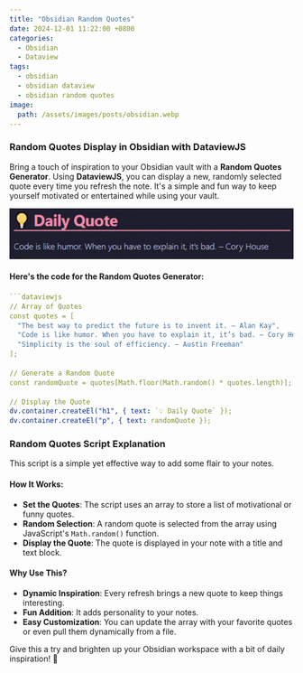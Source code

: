 ```yaml
---
title: "Obsidian Random Quotes"
date: 2024-12-01 11:22:00 +0800
categories: 
  - Obsidian
  - Dataview
tags:
  - obsidian
  - obsidian dataview
  - obsidian random quotes
image:
  path: /assets/images/posts/obsidian.webp
---
```


### Random Quotes Display in Obsidian with DataviewJS

Bring a touch of inspiration to your Obsidian vault with a **Random Quotes Generator**. Using **DataviewJS**, you can display a new, randomly selected quote every time you refresh the note. It's a simple and fun way to keep yourself motivated or entertained while using your vault.

![alt text](assets/images/posts/obsidian-random-quotes.webp)

#### Here's the code for the Random Quotes Generator:

```yaml
```dataviewjs
// Array of Quotes
const quotes = [
  "The best way to predict the future is to invent it. – Alan Kay",
  "Code is like humor. When you have to explain it, it’s bad. – Cory House",
  "Simplicity is the soul of efficiency. – Austin Freeman"
];

// Generate a Random Quote
const randomQuote = quotes[Math.floor(Math.random() * quotes.length)];

// Display the Quote
dv.container.createEl("h1", { text: `💡 Daily Quote` });
dv.container.createEl("p", { text: randomQuote });
```

### Random Quotes Script Explanation

This script is a simple yet effective way to add some flair to your notes.

#### How It Works:
- **Set the Quotes**: The script uses an array to store a list of motivational or funny quotes.
- **Random Selection**: A random quote is selected from the array using JavaScript's `Math.random()` function.
- **Display the Quote**: The quote is displayed in your note with a title and text block.

#### Why Use This?
- **Dynamic Inspiration**: Every refresh brings a new quote to keep things interesting.
- **Fun Addition**: It adds personality to your notes.
- **Easy Customization**: You can update the array with your favorite quotes or even pull them dynamically from a file.

Give this a try and brighten up your Obsidian workspace with a bit of daily inspiration! 🌟